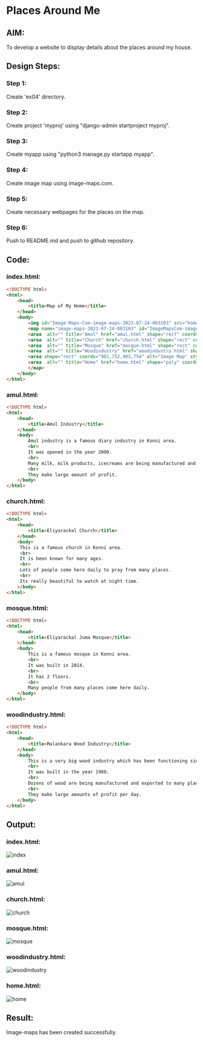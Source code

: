 # Places Around Me
## AIM:
To develop a website to display details about the places around my house.

## Design Steps:

### Step 1:
Create 'ex04' directory.
### Step 2:
Create project 'myproj' using "django-admin startproject myproj".
### Step 3:
Create myapp using "python3 manage.py startapp myapp".
### Step 4:
Create image map using image-maps.com.
### Step 5:
Create necessary webpages for the places on the map.
### Step 6:
Push to README.md and push to github repository.

## Code:
### index.html:
```html
<!DOCTYPE html>
<html>
    <head>
        <title>Map of My Home</title>
    </head>
    <body>
        <img id="Image-Maps-Com-image-maps-2023-07-24-083103" src="homeshehan.JPG" border="0" width="903" height="754" orgWidth="903" orgHeight="754" usemap="#image-maps-2023-07-24-083103" alt="" />
        <map name="image-maps-2023-07-24-083103" id="ImageMapsCom-image-maps-2023-07-24-083103">
        <area  alt="" title="Amul" href="amul.html" shape="rect" coords="161,127,343,272" style="outline:none;" target="_self"     />
        <area  alt="" title="Church" href="church.html" shape="rect" coords="57,354,259,456" style="outline:none;" target="_self"     />
        <area  alt="" title="Mosque" href="mosque.html" shape="rect" coords="232,590,434,692" style="outline:none;" target="_self"     />
        <area  alt="" title="Woodindustry" href="woodindustry.html" shape="rect" coords="362,210,564,312" style="outline:none;" target="_self"     />
        <area shape="rect" coords="901,752,903,754" alt="Image Map" style="outline:none;" title="Image Map" href="https://www.image-maps.com/" />
        <area  alt="" title="Home" href="home.html" shape="poly" coords="664,376,626,451,742,493,775,418" style="outline:none;" target="_self"     />
        </map>
    </body>
</html>
```
### amul.html:
```html
<!DOCTYPE html>
<html>
    <head>
        <title>Amul Industry</title> 
    </head>
    <body>
        Amul industry is a famous diary industry in Konni area.
        <br>
        It was opened in the year 2000.
        <br>
        Many milk, milk products, icecreams are being manufactured and exported to many shops and places.
        <br>
        They make large amount of profit.
    </body>
</html>
```
### church.html:
```html
<!DOCTYPE html>
<html>
    <head>
        <title>Eliyarackal Church</title> 
    </head>
    <body>
     This is a famous church in Konni area.
     <br>
     It is been known for many ages.
     <br>
     Lots of people come here daily to pray from many places.
     <br>
     Its really beautiful to watch at night time.
    </body>
</html>
```
### mosque.html:
```html
<!DOCTYPE html>
<html>
    <head>
        <title>Eliyarackal Juma Mosque</title> 
    </head>
    <body>
        This is a famous mosque in Konni area.
        <br>
        It was built in 2014.
        <br>
        It has 2 floors.
        <br>
        Many people from many places come here daily.
    </body>
</html>
```
### woodindustry.html:
```html
<!DOCTYPE html>
<html>
    <head>
        <title>Malankara Wood Industry</title> 
    </head>
    <body>
        This is a very big wood industry which has been functioning since many years.
        <br>
        It was built in the year 1980.
        <br>
        Dozens of wood are being manufactured and exported to many places in our country.
        <br>
        They make large amounts of profit per day.
    </body>
</html>
```

## Output:
### index.html:
![index](index.png)
### amul.html:
![amul](amul.png)
### church.html:
![church](church.png)
### mosque.html:
![mosque](mosque.png)
### woodindustry.html:
![woodindustry](woodindustry.png)
### home.html:
![home](home.png)

## Result:
Image-maps has been created successfully.